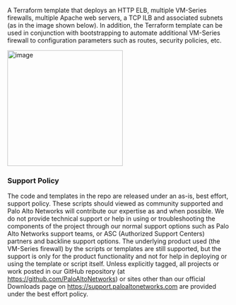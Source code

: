 A Terraform template that deploys an HTTP ELB, multiple VM-Series firewalls, multiple Apache web servers, a TCP ILB and associated subnets (as in the image shown below). In addition, the Terraform template can be used in conjunction with bootstrapping to automate additional VM-Series firewall to configuration parameters such as routes, security policies, etc. 

<img width="261" alt="image" src="https://user-images.githubusercontent.com/30295405/41330798-57d56954-6e8a-11e8-8fe0-6954803b103b.png">
 
### Support Policy

The code and templates in the repo are released under an as-is, best effort, support policy. These scripts should viewed as community supported and Palo Alto Networks will contribute our expertise as and when possible. We do not provide technical support or help in using or troubleshooting the components of the project through our normal support options such as Palo Alto Networks support teams, or ASC (Authorized Support Centers) partners and backline support options. The underlying product used (the VM-Series firewall) by the scripts or templates are still supported, but the support is only for the product functionality and not for help in deploying or using the template or script itself. Unless explicitly tagged, all projects or work posted in our GitHub repository (at https://github.com/PaloAltoNetworks) or sites other than our official Downloads page on https://support.paloaltonetworks.com are provided under the best effort policy.
 
